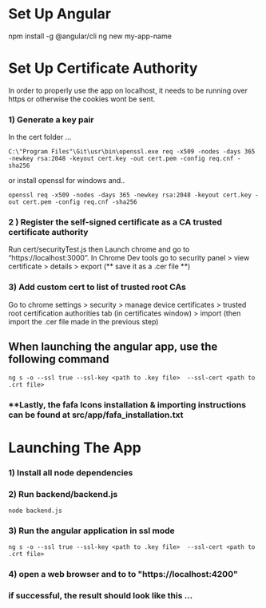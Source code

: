 
# Set Up Angular
npm install -g @angular/cli 
ng new my-app-name

# Set Up Certificate Authority
In order to properly use the app on localhost, it needs to be running over https or otherwise the cookies wont be sent.
### 1) Generate a key pair
In the cert folder ...
```
C:\"Program Files"\Git\usr\bin\openssl.exe req -x509 -nodes -days 365 -newkey rsa:2048 -keyout cert.key -out cert.pem -config req.cnf -sha256
```
or install openssl for windows and..
```
openssl req -x509 -nodes -days 365 -newkey rsa:2048 -keyout cert.key -out cert.pem -config req.cnf -sha256
```
### 2 ) Register the self-signed certificate as a CA trusted certificate authority
Run cert/securityTest.js then
Launch chrome and go to “https://localhost:3000”. 
In Chrome Dev tools go to security panel > view certificate > details > export  (** save it as a .cer file **) 

### 3) Add custom cert to list of trusted root CAs
Go to chrome settings > security > manage device certificates > trusted root certification authorities tab (in certificates window) > import (then import the .cer file made in the previous step)
 
## When launching the angular app, use the following command 
```
ng s -o --ssl true --ssl-key <path to .key file>  --ssl-cert <path to .crt file>
```

### **Lastly, the fafa Icons installation & importing instructions can be found at src/app/fafa_installation.txt





# Launching The App
### 1) Install all node dependencies 
### 2) Run backend/backend.js
```
node backend.js
```
### 3) Run the angular application in ssl mode
```
ng s -o --ssl true --ssl-key <path to .key file>  --ssl-cert <path to .crt file>

```
### 4) open a web browser and to to "https://localhost:4200"

### if successful, the result should look like this ...
